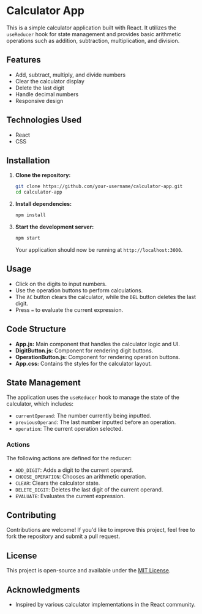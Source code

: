 # Calculator App

This is a simple calculator application built with React. It utilizes the `useReducer` hook for state management and provides basic arithmetic operations such as addition, subtraction, multiplication, and division.

## Features

- Add, subtract, multiply, and divide numbers
- Clear the calculator display
- Delete the last digit
- Handle decimal numbers
- Responsive design

## Technologies Used

- React
- CSS

## Installation

1. **Clone the repository:**

   ```bash
   git clone https://github.com/your-username/calculator-app.git
   cd calculator-app
   ```

2. **Install dependencies:**

   ```bash
   npm install
   ```

3. **Start the development server:**

   ```bash
   npm start
   ```

   Your application should now be running at `http://localhost:3000`.

## Usage

- Click on the digits to input numbers.
- Use the operation buttons to perform calculations.
- The `AC` button clears the calculator, while the `DEL` button deletes the last digit.
- Press `=` to evaluate the current expression.

## Code Structure

- **App.js:** Main component that handles the calculator logic and UI.
- **DigitButton.js:** Component for rendering digit buttons.
- **OperationButton.js:** Component for rendering operation buttons.
- **App.css:** Contains the styles for the calculator layout.

## State Management

The application uses the `useReducer` hook to manage the state of the calculator, which includes:

- `currentOperand`: The number currently being inputted.
- `previousOperand`: The last number inputted before an operation.
- `operation`: The current operation selected.

### Actions

The following actions are defined for the reducer:

- `ADD_DIGIT`: Adds a digit to the current operand.
- `CHOOSE_OPERATION`: Chooses an arithmetic operation.
- `CLEAR`: Clears the calculator state.
- `DELETE_DIGIT`: Deletes the last digit of the current operand.
- `EVALUATE`: Evaluates the current expression.

## Contributing

Contributions are welcome! If you'd like to improve this project, feel free to fork the repository and submit a pull request.

## License

This project is open-source and available under the [MIT License](LICENSE).

## Acknowledgments

- Inspired by various calculator implementations in the React community.

